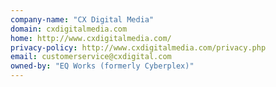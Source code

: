 ```yaml
---
company-name: "CX Digital Media"
domain: cxdigitalmedia.com
home: http://www.cxdigitalmedia.com/
privacy-policy: http://www.cxdigitalmedia.com/privacy.php
email: customerservice@cxdigital.com
owned-by: "EQ Works (formerly Cyberplex)"
---
```




